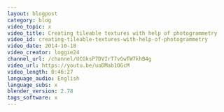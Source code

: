 ```yaml
---
layout: blogpost
category: blog
video_topic: x
video_title: Creating tileable textures with help of photogrammetry
video_id: creating-tileable-textures-with-help-of-photogrammetry
video_date: 2014-10-18
video_creator: loggie24
channel_url: /channel/UCGksP7DVIrT7vGwTW7khB4g
video_url: https://youtu.be/uoDMab1OGcM
video_length: 0:46:27
language_audio: English
language_subs: x
blender_version: 2.78
tags_software: x
---
```

